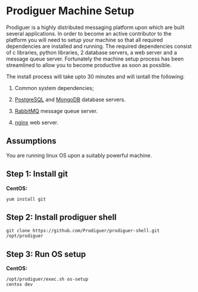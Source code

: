 # Prodiguer Machine Setup

Prodiguer is a highly distributed messaging platform upon which are built several applications.  In order to become an active contributor to the platform you will need to setup your machine so that all required dependencies are installed and running.  The required dependencies consist of c libraries, python libraries, 2 database servers, a web server and a message queue server.  Fortunately the machine setup process has been streamlined to allow you to become productive as soon as possible.

The install process will take upto 30 minutes and will isntall the following:  

1.	Common system dependencies;

2.	[PostgreSQL](http://www.postgresql.org) and [MongoDB](https://www.mongodb.org) database servers.  

3.	[RabbitMQ](https://www.rabbitmq.com) message queue server.  

4.	[nginx](http://wiki.nginx.org/Main) web server.

## Assumptions

You are running linux OS upon a suitably powerful machine.  

## Step 1: Install git

**CentOS:**  <pre><code>yum install git</pre></code>  

## Step 2: Install prodiguer shell

<pre><code>git clone https://github.com/Prodiguer/prodiguer-shell.git /opt/prodiguer  
</pre></code>

## Step 3: Run OS setup

**CentOS:**  <pre><code>/opt/prodiguer/exec.sh os-setup centos dev</pre></code>  
